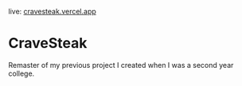 live: [cravesteak.vercel.app](cravesteak.vercel.app)

# CraveSteak 

Remaster of my previous project I created when I was a second year college.
